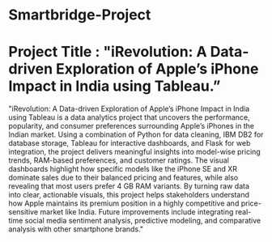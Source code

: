 # Smartbridge-Project

# Project Title : "iRevolution: A Data-driven Exploration of Apple’s iPhone Impact in India using Tableau.”


"iRevolution: A Data-driven Exploration of Apple’s iPhone Impact in India using Tableau is a data analytics project that uncovers the performance, popularity, and consumer preferences surrounding Apple’s iPhones in the Indian market. Using a combination of Python for data cleaning, IBM DB2 for database storage, Tableau for interactive dashboards, and Flask for web integration, the project delivers meaningful insights into model-wise pricing trends, RAM-based preferences, and customer ratings. The visual dashboards highlight how specific models like the iPhone SE and XR dominate sales due to their balanced pricing and features, while also revealing that most users prefer 4 GB RAM variants. By turning raw data into clear, actionable visuals, this project helps stakeholders understand how Apple maintains its premium position in a highly competitive and price-sensitive market like India. Future improvements include integrating real-time social media sentiment analysis, predictive modeling, and comparative analysis with other smartphone brands."

